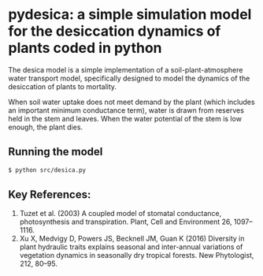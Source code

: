 # pydesica: a simple simulation model for the desiccation dynamics of plants coded in python

The desica model is a simple implementation of a soil-plant-atmosphere water transport model, specifically designed to model the dynamics of the desiccation of plants to mortality.

When soil water uptake does not meet demand by the plant (which includes an important minimum conductance term), water is drawn from reserves held in the stem and leaves. When the water potential of the stem is low enough, the plant dies.

## Running the model

```bash
$ python src/desica.py
```

## Key References:

1. Tuzet et al. (2003) A coupled model of stomatal conductance, photosynthesis and transpiration. Plant, Cell and Environment 26, 1097–1116.
2. Xu X, Medvigy D, Powers JS, Becknell JM, Guan K (2016) Diversity in plant hydraulic traits explains seasonal and inter-annual variations of vegetation dynamics in seasonally dry tropical forests. New Phytologist, 212, 80–95.
